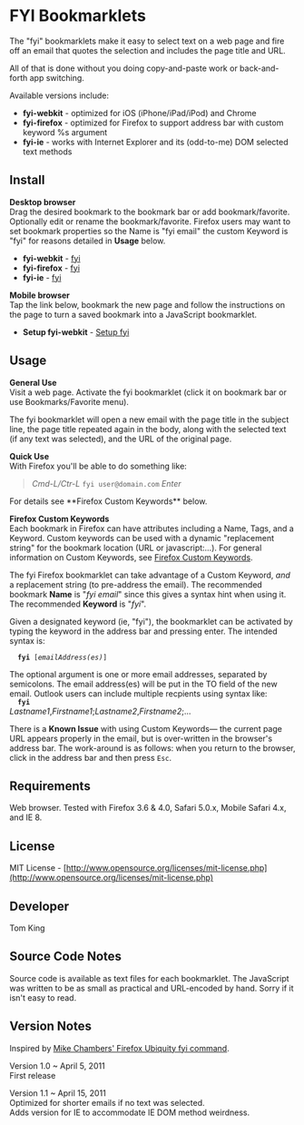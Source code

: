 FYI Bookmarklets
==========

The "fyi" bookmarklets make it easy to select text on a web page and fire off an email
that quotes the selection and includes the page title and URL.

All of that is done without you doing copy-and-paste work or back-and-forth app switching.

Available versions include:

+ **fyi-webkit** - optimized for iOS (iPhone/iPad/iPod) and Chrome
+ **fyi-firefox** - optimized for Firefox to support address bar with custom keyword %s argument
+ **fyi-ie** - works with Internet Explorer and its (odd-to-me) DOM selected text methods

Install
----------

**Desktop browser**  
Drag the desired bookmark to the bookmark bar or add bookmark/favorite.
Optionally edit or rename the bookmark/favorite. Firefox users may want to set bookmark properties
so the Name is "fyi email" the custom Keyword is "fyi" for reasons detailed in **Usage** below.

+ **fyi-webkit** - <a href="javascript:var%20r='%250A',t=encodeURIComponent(document.title);location.href='mailto:%20%3Fsubject=fyi:%20'+t+'%26body='+t+r+'--'+r+encodeURIComponent(window.getSelection())+r+'--'+r+location.href+r;" title="fyi-webkit">fyi</a>
+ **fyi-firefox** - <a href="javascript:var%20r='%250A',t=encodeURIComponent(document.title);location.href='mailto:'+('%25s'=='%s'?'%20':'%s')+'%3Fsubject=fyi:%20'+t+'%26body='+t+r+'--'+r+encodeURIComponent(window.getSelection())+r+'--'+r+location.href+r;" title="fyi-firefox">fyi</a>
+ **fyi-ie** - <a href="javascript:var%20r='%250A',t=encodeURIComponent(document.title),g=document.selection;void(location.href='mailto:%20%3Fsubject=fyi:%20'+t+'%26body='+t+r+(g%26%26g.createRange().text?('--'+r+encodeURIComponent(g.createRange().text)+r+'--'+r):'')+location.href+r+r)" title="fyi-ie">fyi</a>

**Mobile browser**  
Tap the link below, bookmark the new page and follow the instructions
on the page to turn a saved bookmark into a JavaScript bookmarklet.

+ **Setup fyi-webkit** - <a href="http://mobilemind.net/_?javascript:var%20r=%27%250A%27,t=encodeURIComponent(document.title);location.href=%27mailto:%20%3Fsubject=fyi:%20%27+t+%27%26body=%27+t+r+%27--%27+r+encodeURIComponent(window.getSelection())+r+%27--%27+r+location.href+r;" title="Setup fyi-webkit">Setup fyi</a>


Usage
----------

**General Use**  
Visit a web page.
Activate the fyi bookmarklet (click it on bookmark bar or use Bookmarks/Favorite menu).

The fyi bookmarklet will open a new email with the page title in the subject line,
the page title repeated again in the body, along with the selected text (if any text
was selected), and the URL of the original page.

**Quick Use**  
With Firefox you'll be able to do something like:
<blockquote><i>Cmd-L/Ctr-L</i> <code>fyi user@domain.com</code> <i>Enter</i></blockquote>
For details see  **Firefox Custom Keywords** below.

**Firefox Custom Keywords**  
Each bookmark in Firefox can have attributes including a Name, Tags, and
a Keyword. Custom keywords can be used with a dynamic "replacement string"
for the bookmark location (URL or javascript:…).
For general information on Custom Keywords, see [Firefox Custom Keywords](https://www.mozilla.org/docs/end-user/keywords.html "Mozilla Firefox Custom Keywords").

The fyi Firefox bookmarklet can take advantage of a Custom Keyword, _and_
a replacement string (to pre-address the email). The recommended bookmark
**Name** is "_fyi email_" since this gives a syntax hint when using it. The
recommended **Keyword** is "_fyi_". 

Given a designated keyword (ie, "fyi"), the bookmarklet can be activated by
typing the keyword in the address bar and pressing enter. The intended syntax
is:

<code><b>&nbsp;&nbsp;fyi</b> [<i>emailAddress(es)</i>]</code>

The optional argument is one or more email addresses, separated by semicolons.
The email address(es) will be put in the TO field of the new email. Outlook users
can include multiple recpients using syntax like:  
<code><b>&nbsp;&nbsp;fyi</b> </code>_Lastname1_,_Firstname1_;_Lastname2_,_Firstname2_;…

There is a **Known Issue** with using Custom Keywords&mdash; 
the current page URL appears properly in the email, but is over-written in the browser's
address bar. The work-around is as follows: when you return to the browser, click in the address bar
and then press `Esc`.

Requirements
----------

Web browser. Tested with Firefox 3.6 & 4.0, Safari 5.0.x, Mobile Safari 4.x, and IE 8.

License
----------

MIT License - [http://www.opensource.org/licenses/mit-license.php](http://www.opensource.org/licenses/mit-license.php)

Developer
----------

Tom King

Source Code Notes
----------

Source code is available as text files for each bookmarklet.
The JavaScript was written to be as small as practical and URL-encoded by hand.
Sorry if it isn't easy to read.

Version Notes
----------

Inspired by [Mike Chambers' Firefox Ubiquity fyi command](http://www.mikechambers.com/blog/2009/07/13/fyi-ubiquity-command-updated/ "Mike Chambers: code=joy : Ubiquity fyi command updated").

Version 1.0 ~ April 5, 2011  
First release

Version 1.1 ~ April 15, 2011  
Optimized for shorter emails if no text was selected.  
Adds version for IE to accommodate IE DOM method weirdness.

